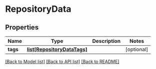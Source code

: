 # RepositoryData

## Properties
Name | Type | Description | Notes
------------ | ------------- | ------------- | -------------
**tags** | [**list[RepositoryDataTags]**](RepositoryDataTags.md) |  | [optional] 

[[Back to Model list]](../README.md#documentation-for-models) [[Back to API list]](../README.md#documentation-for-api-endpoints) [[Back to README]](../README.md)

